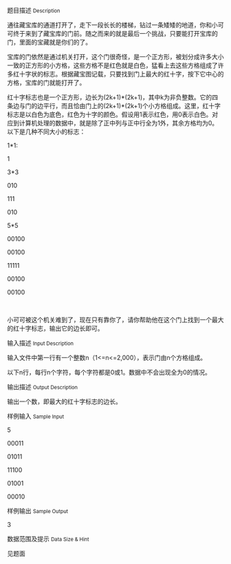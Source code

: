 <div class="panel panel-default">
<div class="area-title">
<span>
题目描述
<small>Description</small>
</span></div>
<div class="panel-body">

<p>通往藏宝库的通道打开了，走下一段长长的楼梯，钻过一条矮矮的地道，你和小可可终于来到了藏宝库的门前。随之而来的就是最后一个挑战，只要能打开宝库的门，里面的宝藏就是你们的了。</p>
<p>宝库的门依然是通过机关打开，这个门很奇怪，是一个正方形，被划分成许多大小一致的正方形的小方格，这些方格不是红色就是白色，猛看上去这些方格组成了许多红十字状的标志。根据藏宝图记载，只要找到门上最大的红十字，按下它中心的方格，宝库的门就能打开了。</p>
<p>红十字标志也是一个正方形，边长为(2k+1)*(2k+1)，其中k为非负整数。它的四条边与门的边平行，而且恰由门上的(2k+1)*(2k+1)个小方格组成。这里，红十字标志是以白色为底色，红色为十字的颜色。假设用1表示红色，用0表示白色。对应到计算机处理的数据中，就是除了正中列与正中行全为1外，其余方格均为0。以下是几种不同大小的标志：</p>
<p>1*1:</p>
<p>1</p>
<p>3*3</p>
<p>010</p>
<p>111</p>
<p>010</p>
<p>5*5</p>
<p>00100</p>
<p>00100</p>
<p>11111</p>
<p>00100</p>
<p>00100</p>
<p> </p>
<p>小可可被这个机关难到了，现在只有靠你了，请你帮助他在这个门上找到一个最大的红十字标志，输出它的边长即可。</p>

</div>
</div>

<div class="panel panel-default">
<div class="area-title">
<span>
输入描述
<small>Input Description</small>
</span></div>
<div class="panel-body">
<p>输入文件中第一行有一个整数n（1&lt;=n&lt;=2,000），表示门由n个方格组成。</p>
<p>以下n行，每行n个字符，每个字符都是0或1。数据中不会出现全为0的情况。</p>

</div>
</div>
<div  class="panel panel-default">
<div class="area-title">
<span>
输出描述
<small>Output Description</small>
</span></div>
<div class="panel-body">

<p>输出一个数，即最大的红十字标志的边长。</p>

</div>
</div>


<div class="panel panel-default">
<div class="area-title">
<span>
样例输入
<small>Sample Input</small>
</span></div>
<div class="panel-body">
<p>5</p>
<p>00011</p>
<p>01011</p>
<p>11100</p>
<p>01001</p>
<p>00010</p>

</div>
</div>

<div class="panel panel-default">
<div class="area-title">
<span>
样例输出
<small>Sample Output</small>
</span></div>
<div class="panel-body">
<p>3</p>

</div>
</div>

<div class="panel panel-default">
<div class="area-title">
<span>
数据范围及提示
<small>Data Size & Hint</small>
</span></div>
<div class="panel-body">
<p>见题面</p>
</div>
</div>